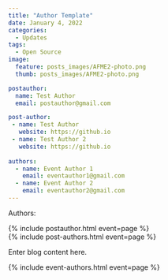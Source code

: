 ```yaml
---
title: "Author Template"
date: January 4, 2022
categories:
  - Updates
tags:
  - Open Source
image:
  feature: posts_images/AFME2-photo.png
  thumb: posts_images/AFME2-photo.png

postauthor:
  name: Test Author
  email: postauthor@gmail.com

post-author:
 - name: Test Author
   website: https://github.io
 - name: Test Author 2
   website: https://github.io
   
authors:
  - name: Event Author 1
    email: eventauthor1@gmail.com
  - name: Event Author 2
    email: eventauthor2@gmail.com
---
```


Authors:
<div>
  {% include postauthor.html event=page %}
</div>



<div id="html" markdown="0">
  {% include post-authors.html event=page %}
</div>

Enter blog content here.

<div>
  {% include event-authors.html event=page %}
</div>
